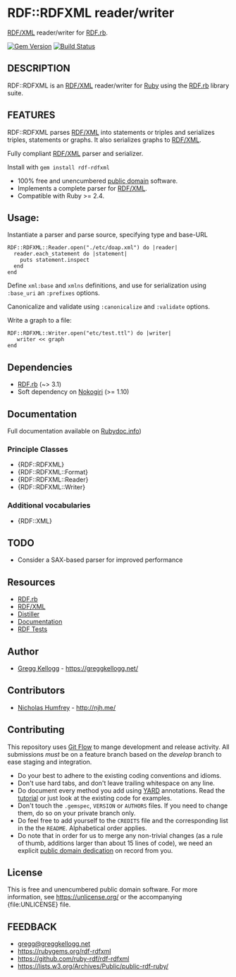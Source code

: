 # RDF::RDFXML reader/writer 

[RDF/XML][] reader/writer for [RDF.rb][].

[![Gem Version](https://badge.fury.io/rb/rdf-rdfxml.png)](https://badge.fury.io/rb/rdf-rdfxml)
[![Build Status](https://secure.travis-ci.org/ruby-rdf/rdf-rdfxml.png?branch=master)](https://travis-ci.org/ruby-rdf/rdf-rdfxml)

## DESCRIPTION

RDF::RDFXML is an [RDF/XML][RDF/XML] reader/writer for [Ruby][] using the [RDF.rb][RDF.rb] library suite.

## FEATURES
RDF::RDFXML parses [RDF/XML][] into statements or triples and serializes triples, statements or graphs. It also serializes graphs to [RDF/XML][].

Fully compliant [RDF/XML][] parser and serializer.

Install with `gem install rdf-rdfxml`

* 100% free and unencumbered [public domain](https://unlicense.org/) software.
* Implements a complete parser for [RDF/XML][].
* Compatible with Ruby >= 2.4.

## Usage:
Instantiate a parser and parse source, specifying type and base-URL

    RDF::RDFXML::Reader.open("./etc/doap.xml") do |reader|
      reader.each_statement do |statement|
        puts statement.inspect
      end
    end

Define `xml:base` and `xmlns` definitions, and use for serialization using `:base_uri` an `:prefixes` options.

Canonicalize and validate using `:canonicalize` and `:validate` options.

Write a graph to a file:

    RDF::RDFXML::Writer.open("etc/test.ttl") do |writer|
       writer << graph
    end

## Dependencies
* [RDF.rb](https://rubygems.org/gems/rdf) (~> 3.1)
* Soft dependency on [Nokogiri](https://rubygems.org/gems/nokogiri) (>= 1.10)

## Documentation
Full documentation available on [Rubydoc.info][RDF/XML doc])

### Principle Classes
* {RDF::RDFXML}
* {RDF::RDFXML::Format}
* {RDF::RDFXML::Reader}
* {RDF::RDFXML::Writer}

### Additional vocabularies
* {RDF::XML}

## TODO
* Consider a SAX-based parser for improved performance

## Resources
* [RDF.rb][RDF.rb]
* [RDF/XML][RDF/XML]
* [Distiller](http://rdf.greggkellogg.net)
* [Documentation][RDF/XML doc]
* [RDF Tests](https://www.w3.org/2000/10/rdf-tests/rdfcore/allTestCases.html)

## Author
* [Gregg Kellogg](https://github.com/gkellogg) - <https://greggkellogg.net/>

## Contributors
* [Nicholas Humfrey](https://github.com/njh) - <http://njh.me/>

## Contributing
This repository uses [Git Flow](https://github.com/nvie/gitflow) to mange development and release activity. All submissions _must_ be on a feature branch based on the _develop_ branch to ease staging and integration.

* Do your best to adhere to the existing coding conventions and idioms.
* Don't use hard tabs, and don't leave trailing whitespace on any line.
* Do document every method you add using [YARD][] annotations. Read the
  [tutorial][YARD-GS] or just look at the existing code for examples.
* Don't touch the `.gemspec`, `VERSION` or `AUTHORS` files. If you need to
  change them, do so on your private branch only.
* Do feel free to add yourself to the `CREDITS` file and the corresponding
  list in the the `README`. Alphabetical order applies.
* Do note that in order for us to merge any non-trivial changes (as a rule
  of thumb, additions larger than about 15 lines of code), we need an
  explicit [public domain dedication][PDD] on record from you.

## License

This is free and unencumbered public domain software. For more information,
see <https://unlicense.org/> or the accompanying {file:UNLICENSE} file.

## FEEDBACK

* gregg@greggkellogg.net
* <https://rubygems.org/rdf-rdfxml>
* <https://github.com/ruby-rdf/rdf-rdfxml>
* <https://lists.w3.org/Archives/Public/public-rdf-ruby/>

[Ruby]:         https://ruby-lang.org/
[RDF]:          https://www.w3.org/RDF/
[RDF.rb]:       https://rubygems.org/gems/rdf
[RDF/XML]:      http://www.w3.org/TR/rdf-syntax-grammar/ "RDF/XML Syntax Specification"
[YARD]:         https://yardoc.org/
[YARD-GS]:      https://rubydoc.info/docs/yard/file/docs/GettingStarted.md
[PDD]:          https://lists.w3.org/Archives/Public/public-rdf-ruby/2010May/0013.html
[RDF/XML doc]:  https://rubydoc.info/github/ruby-rdf/rdf-rdfxml/master/frames